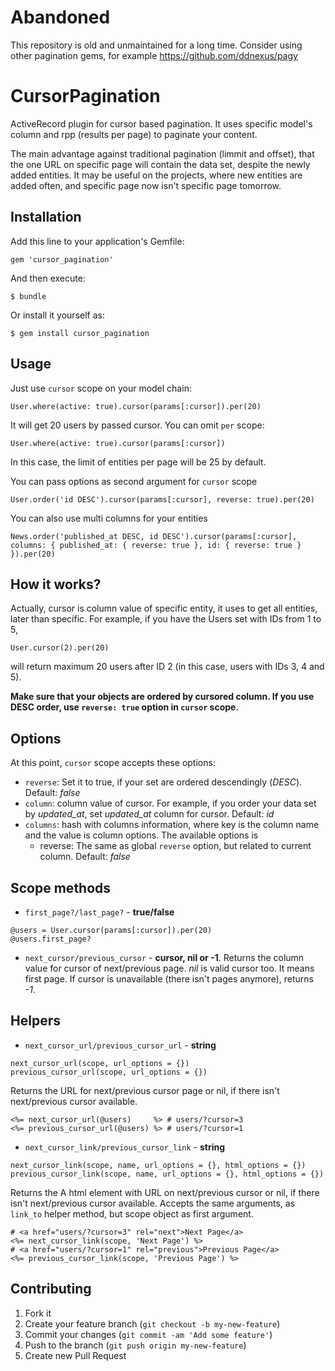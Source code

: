 # Abandoned

This repository is old and unmaintained for a long time. Consider using other pagination gems, for example https://github.com/ddnexus/pagy

# CursorPagination

ActiveRecord plugin for cursor based pagination. It uses specific model's column and rpp (results per page) to paginate your content.

The main advantage against traditional pagination (limmit and offset), that the one URL on specific page will contain the data set, despite the newly added entities. It may be useful on the projects, where new entities are added often, and specific page now isn't specific page tomorrow.

## Installation

Add this line to your application's Gemfile:

    gem 'cursor_pagination'

And then execute:

    $ bundle

Or install it yourself as:

    $ gem install cursor_pagination

## Usage

Just use `cursor` scope on your model chain:

    User.where(active: true).cursor(params[:cursor]).per(20)

It will get 20 users by passed cursor. You can omit `per` scope:

    User.where(active: true).cursor(params[:cursor])

In this case, the limit of entities per page will be 25 by default.

You can pass options as second argument for `cursor` scope

    User.order('id DESC').cursor(params[:cursor], reverse: true).per(20)

You can also use multi columns for your entities

    News.order('published_at DESC, id DESC').cursor(params[:cursor], columns: { published_at: { reverse: true }, id: { reverse: true } }).per(20)

## How it works?

Actually, cursor is column value of specific entity, it uses to get all entities, later than specific. For example, if you have the Users set with IDs from 1 to 5,

    User.cursor(2).per(20)

will return maximum 20 users after ID 2 (in this case, users with IDs 3, 4 and 5).

**Make sure that your objects are ordered by cursored column. If you use DESC order, use `reverse: true` option in `cursor` scope.**

## Options

At this point, `cursor` scope accepts these options:

* `reverse`: Set it to true, if your set are ordered descendingly (_DESC_). Default: _false_
* `column`: column value of cursor. For example, if you order your data set by *updated_at*, set *updated_at* column for cursor. Default: _id_
* `columns`: hash with columns information, where key is the column name and the value is column options. The available options is
    * reverse: The same as global `reverse` option, but related to current column. Default: _false_

## Scope methods

* `first_page?/last_page?` - **true/false**

```
@users = User.cursor(params[:cursor]).per(20)
@users.first_page?
```

* `next_cursor/previous_cursor` - **cursor, nil or -1**. Returns the column value for cursor of next/previous page.
  _nil_ is valid cursor too. It means first page. If cursor is unavailable (there isn't pages anymore), returns _-1_.

## Helpers

* `next_cursor_url/previous_cursor_url` - **string**

```
next_cursor_url(scope, url_options = {})
previous_cursor_url(scope, url_options = {})
```

  Returns the URL for next/previous cursor page or nil, if there isn't next/previous cursor available.

```
<%= next_cursor_url(@users)     %> # users/?cursor=3
<%= previous_cursor_url(@users) %> # users/?cursor=1
```

* `next_cursor_link/previous_cursor_link` - **string**

```
next_cursor_link(scope, name, url_options = {}, html_options = {})
previous_cursor_link(scope, name, url_options = {}, html_options = {})
```

  Returns the A html element with URL on next/previous cursor or nil, if there isn't next/previous cursor available. Accepts the same arguments, as `link_to` helper method, but scope object as first argument.

```
# <a href="users/?cursor=3" rel="next">Next Page</a>
<%= next_cursor_link(scope, 'Next Page') %>
# <a href="users/?cursor=1" rel="previous">Previous Page</a>
<%= previous_cursor_link(scope, 'Previous Page') %>
```


## Contributing

1. Fork it
2. Create your feature branch (`git checkout -b my-new-feature`)
3. Commit your changes (`git commit -am 'Add some feature'`)
4. Push to the branch (`git push origin my-new-feature`)
5. Create new Pull Request
